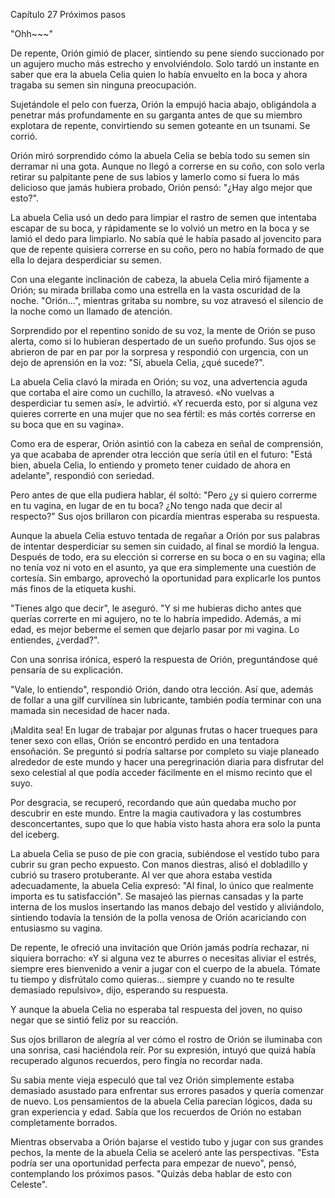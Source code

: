 
Capítulo 27 Próximos pasos

"Ohh~~~" 

De repente, Orión gimió de placer, sintiendo su pene siendo succionado por un agujero mucho más estrecho y envolviéndolo. Solo tardó un instante en saber que era la abuela Celia quien lo había envuelto en la boca y ahora tragaba su semen sin ninguna preocupación.

Sujetándole el pelo con fuerza, Orión la empujó hacia abajo, obligándola a penetrar más profundamente en su garganta antes de que su miembro explotara de repente, convirtiendo su semen goteante en un tsunami. Se corrió.

Orión miró sorprendido cómo la abuela Celia se bebía todo su semen sin derramar ni una gota. Aunque no llegó a correrse en su coño, con solo verla retirar su palpitante pene de sus labios y lamerlo como si fuera lo más delicioso que jamás hubiera probado, Orión pensó: "¿Hay algo mejor que esto?".

La abuela Celia usó un dedo para limpiar el rastro de semen que intentaba escapar de su boca, y rápidamente se lo volvió un metro en la boca y se lamió el dedo para limpiarlo. No sabía qué le había pasado al jovencito para que de repente quisiera correrse en su coño, pero no había formado de que ella lo dejara desperdiciar su semen.

Con una elegante inclinación de cabeza, la abuela Celia miró fijamente a Orión; su mirada brillaba como una estrella en la vasta oscuridad de la noche. "Orión...", mientras gritaba su nombre, su voz atravesó el silencio de la noche como un llamado de atención.

Sorprendido por el repentino sonido de su voz, la mente de Orión se puso alerta, como si lo hubieran despertado de un sueño profundo. Sus ojos se abrieron de par en par por la sorpresa y respondió con urgencia, con un dejo de aprensión en la voz: "Sí, abuela Celia, ¿qué sucede?".

La abuela Celia clavó la mirada en Orión; su voz, una advertencia aguda que cortaba el aire como un cuchillo, la atravesó. «No vuelvas a desperdiciar tu semen así», le advirtió. «Y recuerda esto, por si alguna vez quieres correrte en una mujer que no sea fértil: es más cortés correrse en su boca que en su vagina».

Como era de esperar, Orión asintió con la cabeza en señal de comprensión, ya que acababa de aprender otra lección que sería útil en el futuro: "Está bien, abuela Celia, lo entiendo y prometo tener cuidado de ahora en adelante", respondió con seriedad.

Pero antes de que ella pudiera hablar, él soltó: "Pero ¿y si quiero correrme en tu vagina, en lugar de en tu boca? ¿No tengo nada que decir al respecto?" Sus ojos brillaron con picardía mientras esperaba su respuesta.

Aunque la abuela Celia estuvo tentada de regañar a Orión por sus palabras de intentar desperdiciar su semen sin cuidado, al final se mordió la lengua. Después de todo, era su elección si correrse en su boca o en su vagina; ella no tenía voz ni voto en el asunto, ya que era simplemente una cuestión de cortesía. Sin embargo, aprovechó la oportunidad para explicarle los puntos más finos de la etiqueta kushi.

"Tienes algo que decir", le aseguró. "Y si me hubieras dicho antes que querías correrte en mi agujero, no te lo habría impedido. Además, a mi edad, es mejor beberme el semen que dejarlo pasar por mi vagina. Lo entiendes, ¿verdad?".

Con una sonrisa irónica, esperó la respuesta de Orión, preguntándose qué pensaría de su explicación.

"Vale, lo entiendo", respondió Orión, dando otra lección. Así que, además de follar a una gilf curvilínea sin lubricante, también podía terminar con una mamada sin necesidad de hacer nada.

¡Maldita sea! En lugar de trabajar por algunas frutas o hacer trueques para tener sexo con ellas, Orión se encontró perdido en una tentadora ensoñación. Se preguntó si podría saltarse por completo su viaje planeado alrededor de este mundo y hacer una peregrinación diaria para disfrutar del sexo celestial al que podía acceder fácilmente en el mismo recinto que el suyo.

Por desgracia, se recuperó, recordando que aún quedaba mucho por descubrir en este mundo. Entre la magia cautivadora y las costumbres desconcertantes, supo que lo que había visto hasta ahora era solo la punta del iceberg.

La abuela Celia se puso de pie con gracia, subiéndose el vestido tubo para cubrir su gran pecho expuesto. Con manos diestras, alisó el dobladillo y cubrió su trasero protuberante. Al ver que ahora estaba vestida adecuadamente, la abuela Celia expresó: "Al final, lo único que realmente importa es tu satisfacción". Se masajeó las piernas cansadas y la parte interna de los muslos insertando las manos debajo del vestido y aliviándolo, sintiendo todavía la tensión de la polla venosa de Orión acariciando con entusiasmo su vagina.

De repente, le ofreció una invitación que Orión jamás podría rechazar, ni siquiera borracho: «Y si alguna vez te aburres o necesitas aliviar el estrés, siempre eres bienvenido a venir a jugar con el cuerpo de la abuela. Tómate tu tiempo y disfrútalo como quieras... siempre y cuando no te resulte demasiado repulsivo», dijo, esperando su respuesta.

Y aunque la abuela Celia no esperaba tal respuesta del joven, no quiso negar que se sintió feliz por su reacción.

Sus ojos brillaron de alegría al ver cómo el rostro de Orión se iluminaba con una sonrisa, casi haciéndola reír. Por su expresión, intuyó que quizá había recuperado algunos recuerdos, pero fingía no recordar nada.

Su sabia mente vieja especuló que tal vez Orión simplemente estaba demasiado asustado para enfrentar sus errores pasados ​​y quería comenzar de nuevo. Los pensamientos de la abuela Celia parecían lógicos, dada su gran experiencia y edad. Sabía que los recuerdos de Orión no estaban completamente borrados.

Mientras observaba a Orión bajarse el vestido tubo y jugar con sus grandes pechos, la mente de la abuela Celia se aceleró ante las perspectivas. "Esta podría ser una oportunidad perfecta para empezar de nuevo", pensó, contemplando los próximos pasos. "Quizás deba hablar de esto con Celeste".